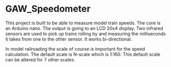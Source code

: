 # GAW_Speedometer
This project is built to be able to measure model train speeds. The core is an Arduino nano. The output is going to an LCD 20x4 display. Two infrared sensors are used to pick up trains rolling by and measuring the milliseconds it takes from one to the other sensor. It works bi-directional.

In model railroading the scale of course is important for the speed calculation. The default scale is N-scale which is 1:160. This default scale can be altered for 7 other scales.

